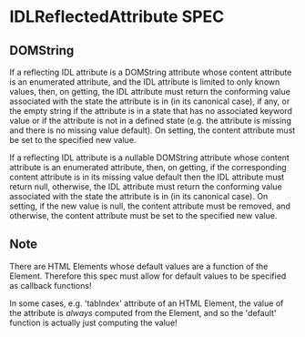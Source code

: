 # IDLReflectedAttribute SPEC

## DOMString
If a reflecting IDL attribute is a DOMString attribute whose content
attribute is an enumerated attribute, and the IDL attribute is limited
to only known values, then, on getting, the IDL attribute must return
the conforming value associated with the state the attribute is in
(in its canonical case), if any, or the empty string if the attribute
is in a state that has no associated keyword value or if the attribute
is not in a defined state (e.g. the attribute is missing and there is
no missing value default). On setting, the content attribute must be
set to the specified new value.

If a reflecting IDL attribute is a nullable DOMString attribute whose
content attribute is an enumerated attribute, then, on getting, if the
corresponding content attribute is in its missing value default then the
IDL attribute must return null, otherwise, the IDL attribute must return
the conforming value associated with the state the attribute is in
(in its canonical case). On setting, if the new value is null, the content
attribute must be removed, and otherwise, the content attribute must be set
to the specified new value.

## Note
There are HTML Elements whose default values are a function
of the Element. Therefore this spec must allow for default
values to be specified as callback functions!

In some cases, e.g. 'tabIndex' attribute of an HTML Element,
the value of the attribute is *always* computed from the Element,
and so the 'default' function is actually just computing the
value!
